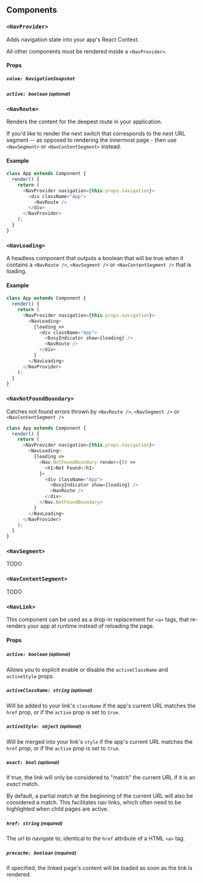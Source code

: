 ## Components

### `<NavProvider>`

Adds navigation state into your app's React Context.

All other components must be rendered inside a `<NavProvider>`.

#### Props

##### `value: NavigationSnapshot`

##### `active: boolean` <small>(optional)</small>

### `<NavRoute>`

Renders the content for the deepest route in your application.

If you'd like to render the next switch that corresponds to the next URL segment -- as opposed to rendering the innermost page - then use `<NavSegment>` or `<NavContentSegment>` instead.

#### Example

```js
class App extends Component {
  render() {
    return (
      <NavProvider navigation={this.props.navigation}>
        <div className="App">
          <NavRoute />
        </div>
      </NavProvider>
    );
  }
}
```

### `<NavLoading>`

A headless component that outputs a boolean that will be true when it contains a `<NavRoute />`, `<NavSegment />` or `<NavContentSegment />` that is loading.

#### Example

```js
class App extends Component {
  render() {
    return (
      <NavProvider navigation={this.props.navigation}>
        <NavLoading>
          {loading =>
            <div className="App">
              <BusyIndicator show={loading} />
              <NavRoute />
            </div>
          }
        </NavLoading>
      </NavProvider>
    );
  }
}
```

### `<NavNotFoundBoundary>`

Catches not found errors thrown by `<NavRoute />`, `<NavSegment />` or `<NavContentSegment />` 

```js
class App extends Component {
  render() {
    return (
      <NavProvider navigation={this.props.navigation}>
        <NavLoading>
          {loading =>
            <Nav.NotFoundBoundary render={() =>
              <h1>Not Found</h1>
            }>
              <div className="App">
                <BusyIndicator show={loading} />
                <NavRoute />
              </div>
            </Nav.NotFoundBoundary>
          }
        </NavLoading>
      </NavProvider>
    );
  }
}
```

### `<NavSegment>`

TODO

### `<NavContentSegment>`

TODO

### `<NavLink>`

This component can be used as a drop-in replacement for `<a>` tags, that re-renders your app at runtime instead of reloading the page.

#### Props

##### `active: boolean` <small>(optional)</small>

Allows you to explicit enable or disable the `activeClassName` and `activeStyle` props.

##### `activeClassName: string` <small>(optional)</small>

Will be added to your link's `className` if the app's current URL matches the `href` prop, or if the `active` prop is set to `true`.

##### `activeStyle: object` <small>(optional)</small>

Will be merged into your link's `style` if the app's current URL matches the `href` prop, or if the `active` prop is set to `true`.

##### `exact: bool` <small>(optional)</small>

If true, the link will only be considered to "match" the current URL if it is an *exact* match.

By default, a partial match at the beginning of the current URL will also be considered a match. This facilitates nav links, which often need to be highlighted when child pages are active.

##### `href: string` <small>(required)</small>

The url to navigate to; identical to the `href` attribute of a HTML `<a>` tag.

##### `precache: boolean` <small>(required)</small>

If specified, the linked page's content will be loaded as soon as the link is rendered.
